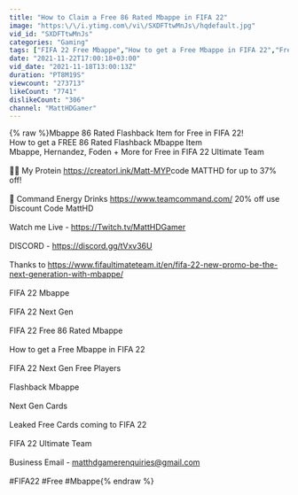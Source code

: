 ```yaml
---
title: "How to Claim a Free 86 Rated Mbappe in FIFA 22"
image: "https:\/\/i.ytimg.com\/vi\/SXDFTtwMnJs\/hqdefault.jpg"
vid_id: "SXDFTtwMnJs"
categories: "Gaming"
tags: ["FIFA 22 Free Mbappe","How to get a Free Mbappe in FIFA 22","Free 86 Rated Mbappe"]
date: "2021-11-22T17:00:18+03:00"
vid_date: "2021-11-18T13:00:13Z"
duration: "PT8M19S"
viewcount: "273713"
likeCount: "7741"
dislikeCount: "306"
channel: "MattHDGamer"
---
```

{% raw %}Mbappe 86 Rated Flashback Item for Free in FIFA 22!<br />How to get a FREE 86 Rated Flashback Mbappe Item<br />Mbappe, Hernandez, Foden + More for Free in FIFA 22 Ultimate Team<br /><br />🏋️‍♂️ My Protein <a rel="nofollow" target="blank" href="https://creatorl.ink/Matt-MYP​​">https://creatorl.ink/Matt-MYP​​</a>  code MATTHD for up to 37% off!<br /><br />🥤 Command Energy Drinks <a rel="nofollow" target="blank" href="https://www.teamcommand.com/">https://www.teamcommand.com/</a> 20% off use Discount Code MattHD<br /><br />Watch me Live - <a rel="nofollow" target="blank" href="https://Twitch.tv/MattHDGamer">https://Twitch.tv/MattHDGamer</a> <br /><br />DISCORD -  <a rel="nofollow" target="blank" href="https://discord.gg/tVxv36U">https://discord.gg/tVxv36U</a><br /><br />Thanks to <a rel="nofollow" target="blank" href="https://www.fifaultimateteam.it/en/fifa-22-new-promo-be-the-next-generation-with-mbappe/">https://www.fifaultimateteam.it/en/fifa-22-new-promo-be-the-next-generation-with-mbappe/</a><br /><br />FIFA 22 Mbappe<br /><br />FIFA 22 Next Gen<br /><br />FIFA 22 Free 86 Rated Mbappe<br /><br />How to get a Free Mbappe in FIFA 22<br /><br />FIFA 22 Next Gen Free Players<br /><br />Flashback Mbappe<br /><br />Next Gen Cards<br /><br />Leaked Free Cards coming to FIFA 22<br /><br />FIFA 22 Ultimate Team<br /><br />Business Email - matthdgamerenquiries@gmail.com<br /><br />#FIFA22 #Free #Mbappe{% endraw %}

